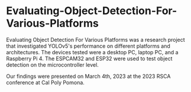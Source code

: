 # Evaluating-Object-Detection-For-Various-Platforms

Evaluating Object Detection For Various Platforms was a research project that investigated YOLOv5's performance on different platforms and architectures. The devices tested were a desktop PC, laptop PC, and a Raspberry Pi 4. The ESPCAM32 and ESP32 were used to test object detection on the microcontroller level.

Our findings were presented on March 4th, 2023 at the 2023 RSCA conference at Cal Poly Pomona.
